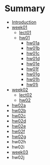 # Summary

* [Introduction](README.md)
* [week01](week01/week01.md)
   * [lect01](week01/lect01.md)
   * [hw01](week01/hw01.md)
       * [hw01a](week01/hw01/hw01a.md)
       * [hw01b](week01/hw01/hw01b.md)
       * [hw01c](week01/hw01/hw01c.md)
       * [hw01d](week01/hw01/hw01d.md)
       * [hw01e](week01/hw01/hw01e.md)
       * [hw01f](week01/hw01/hw01f.md)
       * [hw01g](week01/hw01/hw01g.md)
       * [hw01h](week01/hw01/hw01h.md)
       * [hw01i](week01/hw01/hw01i.md)
* [week02](week02/week02.md)
   * [lect02](week02/lect02.md)
   * [hw02](week02/hw02.md)
* [hw02a](week02/hw02/hw02a.md)
* [hw02b](week02/hw02/hw02b.md)
* [hw02c](week02/hw02/hw02c.md)
* [hw02d](week02/hw02/hw02d.md)
* [hw02e](week02/hw02/hw02e.md)
* [hw02f](week02/hw02/hw02f.md)
* [hw02g](week02/hw02/hw02g.md)
* hw02h
* hw02i
* [week03](week03/week03.md)
* hw02j

